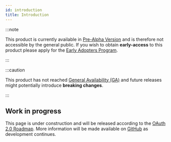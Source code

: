 ```yaml
---
id: introduction
title: Introduction
---
```


:::note

This product is currently available in [Pre-Alpha Version](/docs/developers/release-lifecycles) and is therefore not accessible by the general public. If you wish to obtain **early-access** to this product please apply for the [Early Adopters Program](/docs/developers/early-adopters-program).

:::

:::caution

This product has not reached [General Availability (GA)](/docs/developers/release-lifecycles) and future releases might potentially introduce **breaking changes**.

:::

## Work in progress

This page is under construction and will be released according to the [OAuth 2.0 Roadmap](roadmap). More information will be made available on [GitHub](https://github.com/animeshon) as development continues.

